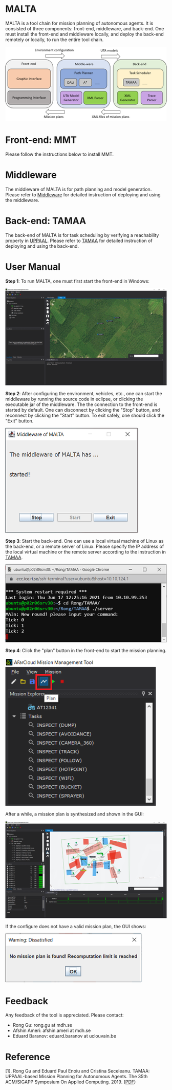 # MALTA
MALTA is a tool chain for mission planning of autonomous agents. It is consisted of three components: front-end, middleware, and back-end. One must install the front-end and middleware locally, and deploy the back-end remotely or locally, to run the entire tool chain.

![Image](res/tool_structure.png "Architecture of MALTA")

# Front-end: MMT
Please follow the instructions below to install MMT.

# Middleware
The middleware of MALTA is for path planning and model generation. Please refer to [Middleware](https://github.com/rgu01/TAMAA-DALi) for detailed instruction of deploying and using the middleware.

# Back-end: TAMAA
The back-end of MALTA is for task scheduling by verifying a reachability property in [UPPAAL](https://uppaal.org/). Please refer to [TAMAA](https://github.com/rgu01/TAMAA) for detailed instruction of deploying and using the back-end.

# User Manual
**Step 1**: To run MALTA, one must first start the front-end in Windows:

![Image](res/MMT.png "Front-end GUI")

**Step 2**: After configuring the environment, vehicles, etc., one can start the middleware by running the source code in eclipse, or clicking the executable jar of the middleware. The the connection to the front-end is started by default. One can disconnect by clicking the "Stop" button, and reconnect by clicking the "Start" button. To exit safely, one should click the "Exit" button.

![Image](res/Middleware.png "Middleware GUI")

**Step 3**: Start the back-end. One can use a local virtual machine of Linux as the back-end, or a remote server of Linux. Please specify the IP address of the local virtual machine or the remote server according to the instruction in [TAMAA](https://github.com/rgu01/TAMAA).

![Image](res/TAMAA.png "Back-end GUI")

**Step 4**: Click the "plan" button in the front-end to start the mission planning.

![Image](res/Run.png "Run planning")

After a while, a mission plan is synthesized and shown in the GUI:

![Image](res/exp_v2_result.png "Result planning")

If the configure does not have a valid mission plan, the GUI shows:

![Image](res/Fail.png "Fail")

# Feedback

Any feedback of the tool is appreciated. Please contact: 

- Rong Gu: rong.gu at mdh.se
- Afshin Ameri: afshin.ameri at mdh.se
- Eduard Baranov: eduard.baranov at uclouvain.be

# Reference
[1]. Rong Gu and Eduard Paul Enoiu and Cristina Seceleanu. TAMAA: UPPAAL-based Mission Planning for Autonomous Agents. The 35th ACM/SIGAPP Symposium On Applied Computing. 2019. ([PDF](http://www.es.mdh.se/publications/5685-TAMAA__UPPAAL_based_Mission_Planning_for_Autonomous_Agents))
